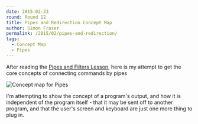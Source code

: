```yaml
---
date: 2015-02-23
round: Round 12
title: Pipes and Redirection Concept Map
author: Simon Fraser
permalink: /2015/02/pipes-and-redirection/
tags:
  - Concept Map
  - Pipes
---
```

After reading the [Pipes and Filters
Lesson](http://swcarpentry.github.io/shell-novice/03-pipefilter.html), here is
my attempt to get the core concepts of connecting commands by pipes

![Concept map for Pipes](http://i.imgur.com/P1z9bHp.jpg?2)

I'm attempting to show the concept of a program's output, and how it is
independent of the program itself - that it may be sent off to another program,
and that the user's screen and keyboard are just one more thing to plug in.


